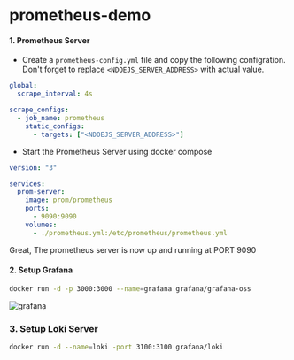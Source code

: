 # prometheus-demo

#### 1. Prometheus Server

- Create a `prometheus-config.yml` file and copy the following configration. Don't forget to replace `<NDOEJS_SERVER_ADDRESS>` with actual value.

```yml
global:
  scrape_interval: 4s

scrape_configs:
  - job_name: prometheus
    static_configs:
      - targets: ["<NDOEJS_SERVER_ADDRESS>"]
```

- Start the Prometheus Server using docker compose

```yml
version: "3"

services:
  prom-server:
    image: prom/prometheus
    ports:
      - 9090:9090
    volumes:
      - ./prometheus.yml:/etc/prometheus/prometheus.yml
```

Great, The prometheus server is now up and running at PORT 9090

#### 2. Setup Grafana

```bash
docker run -d -p 3000:3000 --name=grafana grafana/grafana-oss
```

![grafana](https://grafana.com/static/img/grafana/showcase_visualize.jpg)

### 3. Setup Loki Server

```bash
docker run -d --name=loki -port 3100:3100 grafana/loki
```
